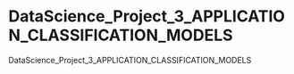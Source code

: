 # DataScience_Project_3_APPLICATION_CLASSIFICATION_MODELS
DataScience_Project_3_APPLICATION_CLASSIFICATION_MODELS
